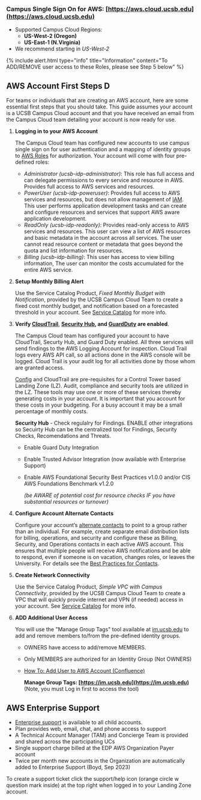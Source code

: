 ### Campus Single Sign On for AWS: [https://aws.cloud.ucsb.edu](https://aws.cloud.ucsb.edu)
   * Supported Campus Cloud Regions: 
     * **US-West-2 (Oregon)** 
     * **US-East-1 (N.Virginia)** 
   * We recommend starting in *US-West-2*

{% include alert.html type="info" title="Information" content="To ADD/REMOVE user access to these Roles, please see Step 5 below" %}

## AWS Account First Steps D

For teams or individuals that are creating an AWS account, here are some essential first steps that you should take. This guide assumes your account is a UCSB Campus Cloud account and that you have received an email from the Campus Cloud team detailing your account is now ready for use.

1. **Logging in to your AWS Account**

    The Campus Cloud team has configured new accounts to use campus single sign on for user authentication and a mapping of identity groups to [AWS Roles](https://docs.aws.amazon.com/IAM/latest/UserGuide/id_roles.html) for authorization. Your account will come with four pre-defined roles:
    * _Administrator (ucsb-idp-administrator)_: This role has full access and can delegate permissions to every service and resource in AWS. Provides full access to AWS services and resources.
    * _PowerUser (ucsb-idp-poweruser)_: Provides full access to AWS services and resources, but does not allow management of [IAM](https://docs.aws.amazon.com/iam/index.html). This user performs application development tasks and can create and configure resources and services that support AWS aware application development.
    * _ReadOnly (ucsb-idp-readonly)_: Provides read-only access to AWS services and resources. This user can view a list of AWS resources and basic metadata in the account across all services. The user cannot read resource content or metadata that goes beyond the quota and list information for resources.
    * _Billing (ucsb-idp-billing)_: This user has access to view billing information, The user can monitor the costs accumulated for the entire AWS service.

2. **Setup Monthly Billing Alert**

    Use the Service Catalog Product, *Fixed Monthly Budget with Notification*, provided by the UCSB Campus Cloud Team to create a fixed cost monthly budget, and notification based on a forecasted threshold in your account. See [Service Catalog]({{site.url}}docs/bestpractices/servicecatalog) for more info.
    
    <!---When you created your Purchase Order through [Gateway](https://gateway.procurement.ucsb.edu), you provided a budget and duration for your account. The Campus Cloud team has configured your account for a billing alert based on your provided budget and estimated monthly spend. If your monthly bill is forecasted to go over your budget you will get a notification. Please verify that you have an email address subscribed to the configured billing alert. -->

3. **Verify [CloudTrail](https://docs.aws.amazon.com/awscloudtrail/latest/userguide/cloudtrail-user-guide.html)**,
**[Security Hub](https://docs.aws.amazon.com/securityhub/latest/userguide/what-is-securityhub.html), and
[GuardDuty](https://docs.aws.amazon.com/guardduty/latest/ug/what-is-guardduty.html) are enabled**.  

    The Campus Cloud team has configured your account to have CloudTrail, Securty Hub, and Guard Duty enabled. All three services will send findings to the AWS Logging Account for inspection.
    Cloud Trail logs every AWS API call, so all actions done in the AWS console will be logged. Cloud Trail is your audit log for all activities done by those whom are granted access.
    
    
    [Config](https://docs.aws.amazon.com/config/latest/developerguide/WhatIsConfig.html) and CloudTrail are pre-requisites for a Control Tower based Landing Zone (LZ). Audit, compliance and security tools are utilized in the LZ. These tools may use one or more of these services thereby generating costs in your account.  It is important that you account for these costs in your budgeting.  For a busy account it may be a small percentage of monthly costs.
   
   
   **Security Hub** - Check regulalry for Findings. ENABLE other integrations so Secuirty Hub can be the centralized tool for Findings, Security Checks, Recomendations and Threats.
    * Enable Guard Duty Integration
    * Enable Trusted Advisor Integration  (now available with Enterprise Support)
    * Enable AWS Foundational Security Best Practices v1.0.0 and/or CIS AWS Foundations Benchmark v1.2.0
        
        _(be AWARE of potential cost for resource checks IF you have substantial resources or turnover)_

4. **Configure Account Alternate Contacts**    

    Configure your account’s [alternate contacts](https://docs.aws.amazon.com/accounts/latest/reference/manage-acct-update-contact-alternate.html#manage-acct-update-contact-alternate-edit) to point to a group rather than an individual. For example, create separate email distribution lists for billing, operations, and security and configure these as Billing, Security, and Operations contacts in each active AWS account. This ensures that multiple people will receive AWS notifications and be able to respond, even if someone is on vacation, changes roles, or leaves the University. For details see the [Best Practices for Contacts]({{site.url}}/docs/bestpractices/contacts).

5. **Create Network Connectivity**

    Use the Service Catalog Product, *Simple VPC with Campus Connectivity*, provided by the UCSB Campus Cloud Team to create a VPC that will quickly provide internet and VPN (if needed) access in your account. See [Service Catalog]({{site.url}}docs/bestpractices/servicecatalog) for more info.

6. **ADD Additional User Access**

    You will use the "Manage Group Tags" tool available at [im.ucsb.edu](https://im.ucsb.edu) to add and remove members to/from the pre-defined identity groups.
   *  OWNERS have access to add/remove MEMBERS.
   *  Only MEMBERS are authorized for an Identity Group (Not OWNERS)
   *  [How To: Add User to AWS Account (Confluence)](https://ucsb-atlas.atlassian.net/wiki/spaces/CCID/pages/18265964605/How+To+Add+User+to+AWS+Account+Subscription)


        **Manage Group Tags: [https://im.ucsb.edu](https://im.ucsb.edu)**
        (Note, you must Log in first to access the tool)

## AWS Enterprise Support
    
  *  [Enterprise support](https://aws.amazon.com/premiumsupport/features/) is available to all child accounts.
  *  Plan provides web, email, chat, and phone access to support
  *  A Technical Account Manager (TAM) and Concierge Team is provided and shared across the participating UCs
  *  Single support charge billed at the EDP AWS Organization Payer account
  *  Twice per month new accounts in the Organization are automatically added to Enterprise Support (Boyd, Sep 2023)

  To create a support ticket click the support/help icon (orange circle w question mark inside) at the top right when logged in to your Landing Zone account.
